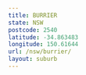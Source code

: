 ```yaml
---
title: BURRIER
state: NSW
postcode: 2540
latitude: -34.863483
longitude: 150.61644
url: /nsw/burrier/
layout: suburb
---
```


